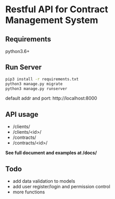 # Restful API for Contract Management System

## Requirements

python3.6+

## Run Server

```sh
pip3 install -r requirements.txt
python3 manage.py migrate
python3 manage.py runserver
```

default addr and port: http://localhost:8000

## API usage

- /clients/  
- /clients/\<id\>/
- /contracts/  
- /contracts/\<id\>/

**See full document and examples at /docs/**

## Todo

- add data validation to models
- add user register/login and permission control
- more functions